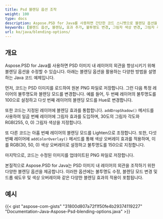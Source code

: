 ```yaml
---
title: Psd 블렌딩 옵션 조작
weight: 100
type: docs
description: Aspose.PSD for Java를 사용하면 간단한 코드 스니펫으로 블렌딩 옵션을 조정할 수 있습니다.
keywords: [블렌드 옵션, 블렌딩, 효과 추가, 불투명도 변경, 그림자 색상 변경, 그림자 추가, psd api, java, 코드 샘플]
url: ko/java/blending-options/
---
```


## **개요**
Aspose.PSD for Java를 사용하면 PSD 이미지 내 레이어의 외관을 향상시키기 위해 블렌딩 옵션을 수정할 수 있습니다. 아래는 블렌딩 옵션을 활용하는 다양한 방법을 설명하는 Java 코드 예제입니다.

먼저, 코드는 PSD 이미지를 로드하여 원본 PNG 파일로 저장합니다. 그런 다음 특정 레이어의 불투명도와 블렌딩 모드를 변경합니다. 예를 들어, 두 번째 레이어의 불투명도를 100으로 설정하고 다섯 번째 레이어의 블렌딩 모드를 Hue로 변경합니다.

또한 코드는 지정된 레이어에 블렌딩 효과를 통합합니다. `addDropShadow()` 메서드를 사용하여 일곱 번째 레이어에 그림자 효과를 도입하며, 30도의 그림자 각도와 RGB(255, 0, 0) 그림자 색상을 지정합니다.

또 다른 코드는 아홉 번째 레이어의 블렌딩 모드를 Lighten으로 조정합니다. 또한, 다섯 번째 레이어에 `addColorOverlay()` 메서드를 통해 색상 오버레이 효과를 적용하며, 이를 RGB(30, 50, 0) 색상 오버레이로 설정하고 불투명도를 150으로 지정합니다.

마지막으로, 코드는 수정된 이미지를 업데이트된 PNG 파일로 저장합니다.

본질적으로 Aspose.PSD for Java는 PSD 이미지 내 레이어의 외관을 조작하기 위한 다양한 블렌딩 옵션을 제공합니다. 이러한 옵션에는 불투명도 수정, 블렌딩 모드 변경 및 드롭 쉐도우 및 색상 오버레이와 같은 다양한 블렌딩 효과의 적용이 포함됩니다.

## **예시**
{{< gist "aspose-com-gists" "31800d807a72f1f50fe4b29374119227" "Documentation-Java-Aspose-Psd-blending-options.java" >}}
